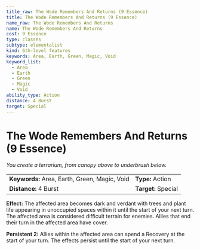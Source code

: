 ```yaml
---
title_raw: The Wode Remembers And Returns (9 Essence)
title: The Wode Remembers And Returns (9 Essence)
name_raw: The Wode Remembers And Returns
name: The Wode Remembers And Returns
cost: 9 Essence
type: classes
subtype: elementalist
kind: 6th-level features
keywords: Area, Earth, Green, Magic, Void
keyword_list:
  - Area
  - Earth
  - Green
  - Magic
  - Void
ability_type: Action
distance: 4 Burst
target: Special
---
```


# The Wode Remembers And Returns (9 Essence)

*You create a terrarium, from canopy above to underbrush below.*

|                                               |                     |
| :-------------------------------------------- | :------------------ |
| **Keywords:** Area, Earth, Green, Magic, Void | **Type:** Action    |
| **Distance:** 4 Burst                         | **Target:** Special |

**Effect:** The affected area becomes dark and verdant with trees and plant life appearing in unoccupied spaces within it until the start of your next turn. The affected area is considered difficult terrain for enemies. Allies that end their turn in the affected area have cover.

**Persistent 2:** Allies within the affected area can spend a Recovery at the start of your turn. The effects persist until the start of your next turn.

